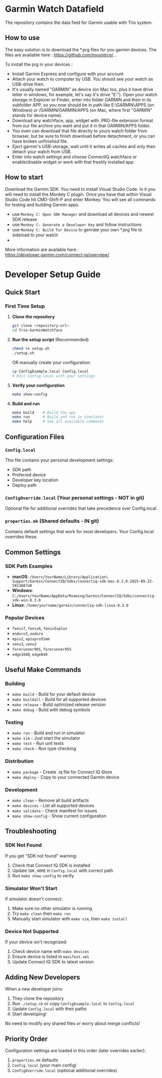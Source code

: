 # Garmin Watch Datafield

The repository contains the data field for Garmin usable with Trio system. 

## How to use 

The easy solution is to download the *.prg files for you garmin devices. The files are available here : https://github.com/mountrcg/...

To install the prg in your devices :
- Install Garmin Express and configure with your account
- Attach your watch to computer by USB. You should see your watch as USB-drive then.
- It's usually named "GARMIN" as device (on Mac too, plus it have drive letter in windows, for example, let's say it's drive "E:").
Open your watch storage in Explorer or Finder, enter into folder GARMIN and then in its subfolder APP, so you now should be in path like E:\GARMIN\APPS (on Windows) or /GARMIN/GARMIN/APPS  (on Mac, where first "GARMIN" stands for device name).
- Download any watchface, app, widget with .PRG-file extension format from our file archive you want and put it in that GARMIN/APPS folder.
- You even can download that file directly to yours watch folder from browser, but be sure to finish download before detachment, or you can have broken unfinished file.
- Eject garmin's USB-storage, wait until it writes all caches and only then detach your watch from USB.
- Enter into watch settings and choose ConnectIQ watchface or enable/disable widget or work with that freshly installed app.

## How to start

Download the Garmin SDK.
You need to install Visual Studio Code. In it you will need to install the Monkey C plugin. 
Once you have that within Visual Studio Code hit CMD-Shift-P and enter Monkey. You will see all commands for testing and building Garmin apps.
* use `Monkey C: Open SDK Manager` and download all devices and newest SDK release
* use `Monkey C: Generate a Developer Key` and follow instructions
* use `Monkey C: Build for Device` to genrate your own *.prg file to sideload to your watch
* 
More information are available here : https://developer.garmin.com/connect-iq/overview/ 

# Developer Setup Guide

## Quick Start

### First Time Setup

1. **Clone the repository**
   ```bash
   git clone <repository-url>
   cd Trio-GarminWatchface
   ```

2. **Run the setup script** (Recommended)
   ```bash
   chmod +x setup.sh
   ./setup.sh
   ```
   
   OR manually create your configuration:
   
   ```bash
   cp ConfigExample.local Config.local
   # Edit Config.local with your settings
   ```

3. **Verify your configuration**
   ```bash
   make show-config
   ```

4. **Build and run**
   ```bash
   make build    # Build the app
   make run      # Build and run in simulator
   make help     # See all available commands
   ```

## Configuration Files

### `Config.local`
This file contains your personal development settings:
- SDK path
- Preferred device
- Developer key location
- Deploy path

### `ConfigOverride.local` (Your personal settings - NOT in git)
Optional file for additional overrides that take precedence over Config.local.

### `properties.mk` (Shared defaults - IN git)
Contains default settings that work for most developers. Your Config.local overrides these.

## Common Settings

### SDK Path Examples
- **macOS**: `/Users/YourName/Library/Application\ Support/Garmin/ConnectIQ/Sdks/connectiq-sdk-mac-8.3.0-2025-09-22-5813687a0`
- **Windows**: `C:/Users/YourName/AppData/Roaming/Garmin/ConnectIQ/Sdks/connectiq-sdk-win-8.3.0`
- **Linux**: `/home/yourname/garmin/connectiq-sdk-linux-8.3.0`

### Popular Devices
- `fenix7`, `fenix6`, `fenix5xplus`
- `enduro3`, `enduro`
- `epix2`, `epixpro51mm`
- `venu3`, `venu2`
- `forerunner965`, `forerunner955`
- `edge1040`, `edge840`

## Useful Make Commands

### Building
- `make build` - Build for your default device
- `make buildall` - Build for all supported devices
- `make release` - Build optimized release version
- `make debug` - Build with debug symbols

### Testing
- `make run` - Build and run in simulator
- `make sim` - Just start the simulator
- `make test` - Run unit tests
- `make check` - Run type checking

### Distribution
- `make package` - Create .iq file for Connect IQ Store
- `make deploy` - Copy to your connected Garmin device

### Development
- `make clean` - Remove all build artifacts
- `make devices` - List all supported devices
- `make validate` - Check manifest for issues
- `make show-config` - Show current configuration

## Troubleshooting

### SDK Not Found
If you get "SDK not found" warning:
1. Check that Connect IQ SDK is installed
2. Update `SDK_HOME` in `Config.local` with correct path
3. Run `make show-config` to verify

### Simulator Won't Start
If simulator doesn't connect:
1. Make sure no other simulator is running
2. Try `make clean` then `make run`
3. Manually start simulator with `make sim`, then `make install`

### Device Not Supported
If your device isn't recognized:
1. Check device name with `make devices`
2. Ensure device is listed in `manifest.xml`
3. Update Connect IQ SDK to latest version

## Adding New Developers

When a new developer joins:
1. They clone the repository
2. Run `./setup.sh` or copy `ConfigExample.local` to `Config.local`
3. Update `Config.local` with their paths
4. Start developing!

No need to modify any shared files or worry about merge conflicts!

## Priority Order

Configuration settings are loaded in this order (later overrides earlier):
1. `properties.mk` defaults
2. `Config.local` (your main config)
3. `ConfigOverride.local` (optional additional overrides)


